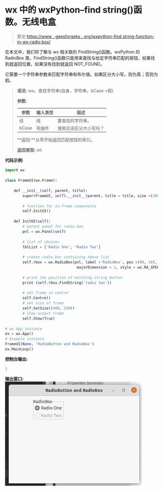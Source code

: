# wx 中的 wxPython–find string()函数。无线电盒

> 原文:[https://www . geesforgeks . org/wxpython-find string-function-in-wx-radio box/](https://www.geeksforgeeks.org/wxpython-findstring-function-in-wx-radiobox/)

在本文中，我们将了解与 wx 相关联的 FindString()函数。wxPython 的 RadioBox 类。FindString()函数只是用来查找与给定字符串匹配的按钮，如果找到就返回位置，如果没有找到就返回 NOT_FOUND。

它需要一个字符串参数来匹配字符串和布尔值。如果区分大小写，则为真；否则为假。

> **语法:** wx。查找字符串(自身，字符串，bCase =假)
> 
> **参数:**
> 
> | 参数 | 输入类型 | 描述 |
> | --- | --- | --- |
> | 线 | 线 | 要查找的字符串。 |
> | bCase | 弯曲件 | 搜索应该区分大小写吗？ |
> 
> **返回:**从零开始返回匹配按钮的索引。
> 
> **返回类型:** int

**代码示例:**

```py
import wx

class FrameUI(wx.Frame):

    def __init__(self, parent, title):
        super(FrameUI, self).__init__(parent, title = title, size =(300, 200))

        # function for in-frame components
        self.InitUI()

    def InitUI(self):
        # parent panel for radio box
        pnl = wx.Panel(self)

        # list of choices
        lblList = ['Radio One', 'Radio Two']

        # create radio boc containing above list
        self.rbox = wx.RadioBox(pnl, label ='RadioBox', pos =(80, 10), choices = lblList,
                                 majorDimension = 1, style = wx.RA_SPECIFY_COLS)

        # print the position of matching string button
        print (self.rbox.FindString('radio two'))

        # set frame in centre
        self.Centre()
        # set size of frame
        self.SetSize((400, 250))
        # show output frame
        self.Show(True)

# wx App instance
ex = wx.App()
# Example instance
FrameUI(None, 'RadioButton and RadioBox')
ex.MainLoop()
```

**控制台输出:**

```py
1

```

**输出窗口:**
![](img/f32eda796063b23b1250852322db8835.png)